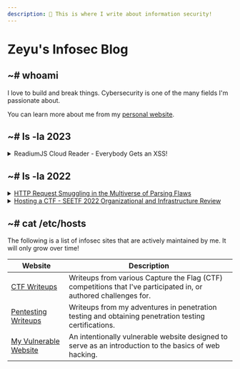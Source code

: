 ```yaml
---
description: 👋 This is where I write about information security!
---
```


# Zeyu's Infosec Blog

## \~# whoami

I love to build and break things. Cybersecurity is one of the many fields I'm passionate about.

You can learn more about me from my [personal website](https://www.zeyu2001.com/).

## \~# ls -la 2023

<details>

<summary>ReadiumJS Cloud Reader - Everybody Gets an XSS!</summary>



</details>

## \~# ls -la 2022

<details>

<summary><a href="2022/http-request-smuggling-in-the-multiverse-of-parsing-flaws.md">HTTP Request Smuggling in the Multiverse of Parsing Flaws</a></summary>

HTTP request smuggling is a vulnerability which arises when web servers and proxies interpret the length of a single HTTP request differently. While basic techniques have been known since 2005, renewed research interest in HTTP request smuggling in recent years have uncovered many new bugs in popular web proxies and servers.&#x20;

Nowadays, novel HTTP request smuggling techniques rely on subtle deviations from the HTTP standard. Here, I discuss some of my recent findings and novel techniques.

</details>

<details>

<summary><a href="2022/hosting-a-ctf-seetf-2022-organizational-and-infrastructure-review.md">Hosting a CTF - SEETF 2022 Organizational and Infrastructure Review</a></summary>

My experience in hosting SEETF 2022, and lessons learnt.

SEETF is a cybersecurity Capture the Flag competition hosted by the Social Engineering Experts CTF team. We were pleased to host our inaugural competition in 2022, which saw over 2,000 participants and 1,200 teams. Of these teams, 740 solved at least one challenge.

</details>

## \~# cat /etc/hosts

The following is a list of infosec sites that are actively maintained by me. It will only grow over time!

| Website                                                 | Description                                                                                                      |
| ------------------------------------------------------- | ---------------------------------------------------------------------------------------------------------------- |
| [CTF Writeups](https://ctf.zeyu2001.com/)               | Writeups from various Capture the Flag (CTF) competitions that I've participated in, or authored challenges for. |
| [Pentesting Writeups](https://pentesting.zeyu2001.com/) | Writeups from my adventures in penetration testing and obtaining penetration testing certifications.             |
| [My Vulnerable Website](https://learn.zeyu2001.com/)    | An intentionally vulnerable website designed to serve as an introduction to the basics of web hacking.           |
